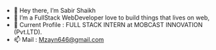- 👋 Hey there, I’m Sabir Shaikh
- 🌱 I’m a FullStack WebDeveloper love to build things that lives on web,
- 💞️ Current Profile :  FULL STACK INTERN at MOBCAST INNOVATION (Pvt.LTD).
- 📫 Mail : Mzayn646@gmail.com

